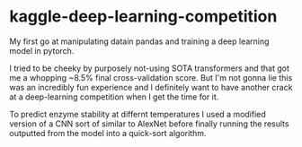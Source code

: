 # kaggle-deep-learning-competition

My first go at manipulating datain pandas and training a deep learning model in pytorch. 

I tried to be cheeky by purposely not-using SOTA transformers and that got me a whopping ~8.5% final cross-validation score. But I'm not gonna lie this was an incredibly fun experience and I definitely want to have another crack at a deep-learning competition when I get the time for it.

To predict enzyme stability at differnt temperatures I used a modified version of a CNN sort of similar to AlexNet before finally running the results outputted from the model into a quick-sort algorithm.  
